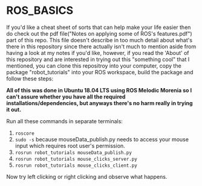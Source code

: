 # ROS_BASICS

If you'd like a cheat sheet of sorts that can help make your life easier then do check out the pdf file("Notes on applying some of ROS's features.pdf") part of this repo. This file doesn't describe in too much detail about what's there in this repository since there actually isn't much to mention aside from having a look at my notes if you'd like, however, if you read the 'About' of this repository and are interested in trying out this "something cool" that I mentioned, you can clone this repositroy into your computer, copy the package "robot_tutorials" into your ROS workspace, build the package and follow these steps:

**All of this was done in Ubuntu 18.04 LTS using ROS Melodic Morenia so I can't assure whether you have all the required installations/dependencies, but anyways there's no harm really in trying it out.**

Run all these commands in separate terminals:
1. `roscore`
2. `sudo -s` because mouseData_publish.py needs to access your mouse input which requires root user's permission.
3. `rosrun robot_tutorials mouseData_publish.py`
4. `rosrun robot_tutorials mouse_clicks_server.py`
5. `rosrun robot_tutorials mouse_clicks_client.py`

Now try left clicking or right clicking and observe what happens.
